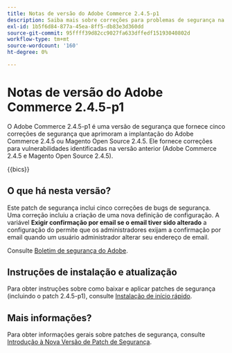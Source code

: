 ```yaml
---
title: Notas de versão do Adobe Commerce 2.4.5-p1
description: Saiba mais sobre correções para problemas de segurança na versão 2.4.5-p1 do Adobe Commerce.
exl-id: 1b5f6d84-877a-45ea-8ff5-db83e3d360dd
source-git-commit: 95ffff39d82cc9027fa633dffedf15193040802d
workflow-type: tm+mt
source-wordcount: '160'
ht-degree: 0%

---
```


# Notas de versão do Adobe Commerce 2.4.5-p1

O Adobe Commerce 2.4.5-p1 é uma versão de segurança que fornece cinco correções de segurança que aprimoram a implantação do Adobe Commerce 2.4.5 ou Magento Open Source 2.4.5. Ele fornece correções para vulnerabilidades identificadas na versão anterior (Adobe Commerce 2.4.5 e Magento Open Source 2.4.5).

{{bics}}

## O que há nesta versão?

Este patch de segurança inclui cinco correções de bugs de segurança. Uma correção incluiu a criação de uma nova definição de configuração. A variável **Exigir confirmação por email se o email tiver sido alterado** a configuração do permite que os administradores exijam a confirmação por email quando um usuário administrador alterar seu endereço de email. <!-- AC-6292-->

Consulte [Boletim de segurança do Adobe](https://helpx.adobe.com/security/products/magento/apsb22-48.html).

## Instruções de instalação e atualização

Para obter instruções sobre como baixar e aplicar patches de segurança (incluindo o patch 2.4.5-p1), consulte [Instalação de início rápido](../../../installation/composer.md).

## Mais informações?

Para obter informações gerais sobre patches de segurança, consulte [Introdução à Nova Versão de Patch de Segurança](https://community.magento.com/t5/Magento-DevBlog/Introducing-the-New-Security-Patch-Release/ba-p/141287).
